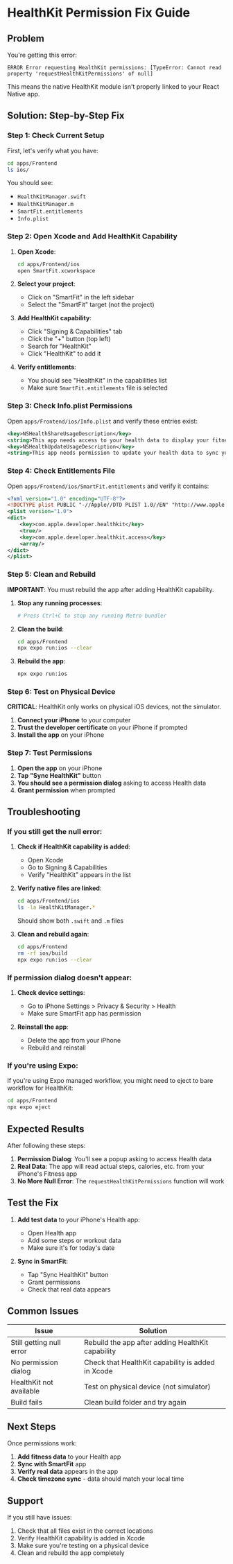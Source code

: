 # HealthKit Permission Fix Guide

## Problem

You're getting this error:

```
ERROR Error requesting HealthKit permissions: [TypeError: Cannot read property 'requestHealthKitPermissions' of null]
```

This means the native HealthKit module isn't properly linked to your React Native app.

## Solution: Step-by-Step Fix

### Step 1: Check Current Setup

First, let's verify what you have:

```bash
cd apps/Frontend
ls ios/
```

You should see:

- `HealthKitManager.swift`
- `HealthKitManager.m`
- `SmartFit.entitlements`
- `Info.plist`

### Step 2: Open Xcode and Add HealthKit Capability

1. **Open Xcode**:

   ```bash
   cd apps/Frontend/ios
   open SmartFit.xcworkspace
   ```

2. **Select your project**:

   - Click on "SmartFit" in the left sidebar
   - Select the "SmartFit" target (not the project)

3. **Add HealthKit capability**:

   - Click "Signing & Capabilities" tab
   - Click the "+" button (top left)
   - Search for "HealthKit"
   - Click "HealthKit" to add it

4. **Verify entitlements**:
   - You should see "HealthKit" in the capabilities list
   - Make sure `SmartFit.entitlements` file is selected

### Step 3: Check Info.plist Permissions

Open `apps/Frontend/ios/Info.plist` and verify these entries exist:

```xml
<key>NSHealthShareUsageDescription</key>
<string>This app needs access to your health data to display your fitness progress and sync with your fitness tracking.</string>
<key>NSHealthUpdateUsageDescription</key>
<string>This app needs permission to update your health data to sync your fitness activities.</string>
```

### Step 4: Check Entitlements File

Open `apps/Frontend/ios/SmartFit.entitlements` and verify it contains:

```xml
<?xml version="1.0" encoding="UTF-8"?>
<!DOCTYPE plist PUBLIC "-//Apple//DTD PLIST 1.0//EN" "http://www.apple.com/DTDs/PropertyList-1.0.dtd">
<plist version="1.0">
<dict>
    <key>com.apple.developer.healthkit</key>
    <true/>
    <key>com.apple.developer.healthkit.access</key>
    <array/>
</dict>
</plist>
```

### Step 5: Clean and Rebuild

**IMPORTANT**: You must rebuild the app after adding HealthKit capability.

1. **Stop any running processes**:

   ```bash
   # Press Ctrl+C to stop any running Metro bundler
   ```

2. **Clean the build**:

   ```bash
   cd apps/Frontend
   npx expo run:ios --clear
   ```

3. **Rebuild the app**:
   ```bash
   npx expo run:ios
   ```

### Step 6: Test on Physical Device

**CRITICAL**: HealthKit only works on physical iOS devices, not the simulator.

1. **Connect your iPhone** to your computer
2. **Trust the developer certificate** on your iPhone if prompted
3. **Install the app** on your iPhone

### Step 7: Test Permissions

1. **Open the app** on your iPhone
2. **Tap "Sync HealthKit"** button
3. **You should see a permission dialog** asking to access Health data
4. **Grant permission** when prompted

## Troubleshooting

### If you still get the null error:

1. **Check if HealthKit capability is added**:

   - Open Xcode
   - Go to Signing & Capabilities
   - Verify "HealthKit" appears in the list

2. **Verify native files are linked**:

   ```bash
   cd apps/Frontend/ios
   ls -la HealthKitManager.*
   ```

   Should show both `.swift` and `.m` files

3. **Clean and rebuild again**:
   ```bash
   cd apps/Frontend
   rm -rf ios/build
   npx expo run:ios --clear
   ```

### If permission dialog doesn't appear:

1. **Check device settings**:

   - Go to iPhone Settings > Privacy & Security > Health
   - Make sure SmartFit app has permission

2. **Reinstall the app**:
   - Delete the app from your iPhone
   - Rebuild and reinstall

### If you're using Expo:

If you're using Expo managed workflow, you might need to eject to bare workflow for HealthKit:

```bash
cd apps/Frontend
npx expo eject
```

## Expected Results

After following these steps:

1. **Permission Dialog**: You'll see a popup asking to access Health data
2. **Real Data**: The app will read actual steps, calories, etc. from your iPhone's Fitness app
3. **No More Null Error**: The `requestHealthKitPermissions` function will work

## Test the Fix

1. **Add test data** to your iPhone's Health app:

   - Open Health app
   - Add some steps or workout data
   - Make sure it's for today's date

2. **Sync in SmartFit**:
   - Tap "Sync HealthKit" button
   - Grant permissions
   - Check that real data appears

## Common Issues

| Issue                    | Solution                                          |
| ------------------------ | ------------------------------------------------- |
| Still getting null error | Rebuild the app after adding HealthKit capability |
| No permission dialog     | Check that HealthKit capability is added in Xcode |
| HealthKit not available  | Test on physical device (not simulator)           |
| Build fails              | Clean build folder and try again                  |

## Next Steps

Once permissions work:

1. **Add fitness data** to your Health app
2. **Sync with SmartFit** app
3. **Verify real data** appears in the app
4. **Check timezone sync** - data should match your local time

## Support

If you still have issues:

1. Check that all files exist in the correct locations
2. Verify HealthKit capability is added in Xcode
3. Make sure you're testing on a physical device
4. Clean and rebuild the app completely
